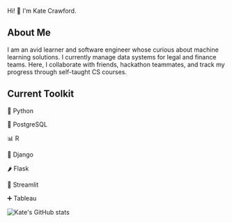 Hi! 👋 I'm Kate Crawford. 

## About Me

I am an avid learner and software engineer whose curious about machine learning solutions. I currently manage data systems for legal and finance teams. Here, I collaborate with friends, hackathon teammates, and track my progress through self-taught CS courses. 

## Current Toolkit

🐍 Python

🐘 PostgreSQL

📊 R

🐸 Django

🌶️ Flask

👑 Streamlit

➕ Tableau

![Kate's GitHub stats](https://github-readme-stats.vercel.app/apiusername=codewithkate&show_icons=true&bg_color=00000000&rank_icon=github&include_all_commits=true)
